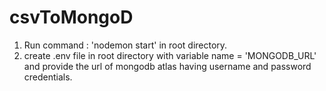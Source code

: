 # csvToMongoD

1. Run command : 'nodemon start' in root directory.
2. create .env file in root directory with variable name  = 'MONGODB_URL' and provide the url of mongodb atlas having username and password credentials.
